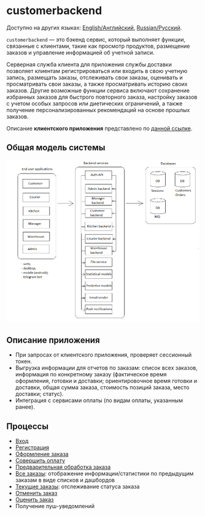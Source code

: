 # customerbackend

Доступно на других языках: [English/Английский](customerbackend.md), [Russian/Русский](customerbackend.ru.md). 

`customerbackend` — это бэкенд сервис, который выполняет функции, связанные с клиентами, такие как просмотр продуктов, размещение заказов и управление информацией об учетной записи.

Серверная служба клиента для приложения службы доставки позволяет клиентам регистрироваться или входить в свою учетную запись, размещать заказы, отслеживать свои заказы, оценивать и просматривать свои заказы, а также просматривать историю своих заказов.
Другие возможные функции сервиса включают сохранение избранных заказов для быстрого повторного заказа, настройку заказов с учетом особых запросов или диетических ограничений, а также получение персонализированных рекомендаций на основе прошлых заказов.

Описание **клиентского приложения** представлено по [данной ссылке](../frontend/customerclient.ru.md). 

## Общая модель системы

![system_overall](../img/system_overall.png)

## Описание приложения 

- При запросах от клиентского приложения, проверяет сессионный токен.
- Выгрузка информации для отчетов по заказам: список всех заказов, информация по конкретному заказу (фактическое время оформления, готовки и доставки; ориентировочное время готовки и доставки, общая сумма заказа, стоимость позиций заказа, место доставки; статус).
- Интеграция с сервисами оплаты (по видам оплаты, указанным ранее).
<!--
- Слушает очередь сообщений, в которую записываются сообщения об изменениях в пользователях и токенах, хранящихся модулем [authentication API](authbackend.ru.md).
- Записывает в очередь сообщений информацию об изменениях в пользователях и токенах (очередь слушает модуль [authentication API](authbackend.ru.md)).
-->

## Процессы 

- [Вход](../processes/customer/signin.ru.md)
- [Регистрация](../processes/customer/signup.ru.md)
- [Оформление заказа](../processes/customer/makeorder.ru.md)
- [Совершить оплату](../processes/customer/makepayment.ru.md)
- [Предварительная обработка заказа](../processes/customer/preprocessorder.ru.md)
- [Все заказы](../processes/customer/orders.ru.md): отображение информации/статистики по предыдущим заказам в виде списков и дашбордов
- [Текущие заказы](../processes/customer/pendingorders.ru.md): отслеживание статуса заказа
- [Отменить заказ](../processes/customer/cancelorder.md)
- [Оценить заказ](../processes/customer/rateorder.md)
- Получение пуш-уведомлений

<!--
## Методы для обработки сетевых запросов 

- **Get all user orders** - получение всех заказов пользователя (наименование: `GetAllOrders`): 
    - input: ;
    - output: `UserOrders`.

### JSON объекты для межсетевого взаимодействия 

- **User orders** - информация по заказам пользователя (наименование: `UserOrders`): 
    - temp.
    - `DeliveryOrders: List<DeliveryOrder>` - заказы пользователя,
    - Exception.
-->
